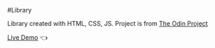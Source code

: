 #Library

Library created with HTML, CSS, JS. Project is from [The Odin Project](https://www.theodinproject.com/lessons/node-path-javascript-library)

[Live Demo](https://github.com/tphamdo/library) 👈
